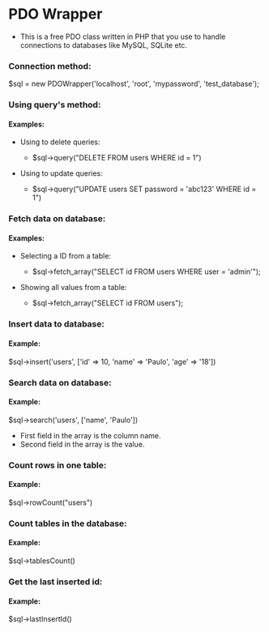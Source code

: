 # PDO Wrapper
* This is a free PDO class written in PHP that you use to handle connections to databases like MySQL, SQLite etc.

### Connection method:
$sql = new PDOWrapper('localhost', 'root', 'mypassword', 'test_database');

### Using query's method:
#### Examples:
* Using to delete queries:
    * $sql->query("DELETE FROM users WHERE id = 1")
    
* Using to update queries:
    * $sql->query("UPDATE users SET password = 'abc123' WHERE id = 1")

### Fetch data on database:
#### Examples:
* Selecting a ID from a table:
    * $sql->fetch_array("SELECT id FROM users WHERE user = 'admin'");
    
* Showing all values from a table:
    * $sql->fetch_array("SELECT id FROM users");

### Insert data to database:
#### Example:
$sql->insert('users', ['id' => 10, 'name' => 'Paulo', 'age' => '18'])

### Search data on database:
#### Example:
$sql->search('users', ['name', 'Paulo'])
* First field in the array is the column name.
* Second field in the array is the value.

### Count rows in one table:
#### Example:
$sql->rowCount("users")

### Count tables in the database:
#### Example:
$sql->tablesCount()

### Get the last inserted id:
#### Example:
$sql->lastInsertId()

